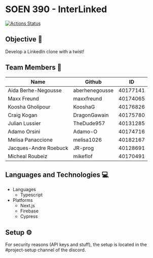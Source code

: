 # SOEN 390 - InterLinked

[![Actions Status](https://github.com/JR-prog/Interlinked_SOEN390_Team11/workflows/Interlinked%20CI/badge.svg)](https://github.com/JR-prog/Interlinked_SOEN390_Team11/actions)

## Objective 🎯
Develop a LinkedIn clone with a twist!

## Team Members 👥
| Name | Github | ID |
| --- | --- | --- |
| Aida Berhe-Negousse | aberhenegousse | 40177141 |
| Maxx Freund | maxxfreund | 40174065 |
| Koosha Gholipour | KooshaG | 40176826 |
| Craig Kogan | DragonGawain | 40175780 |
| Julian Lussier | TheDude957 | 40131285 |
| Adamo Orsini  | Adamo-O | 40174716 |
| Melisa Panaccione | melisa1026 | 40182167 |
| Jacques-Andre Roebuck | JR-prog | 40128691 |
| Micheal Roubeiz | mikeflof | 40170491 |


## Languages and Technologies 💻
- Languages
  - Typescript
- Platforms
  - Next.js
  - Firebase
  - Cypress

## Setup ⚙️
For security reasons (API keys and stuff), the setup is located in the #project-setup channel of the discord.
